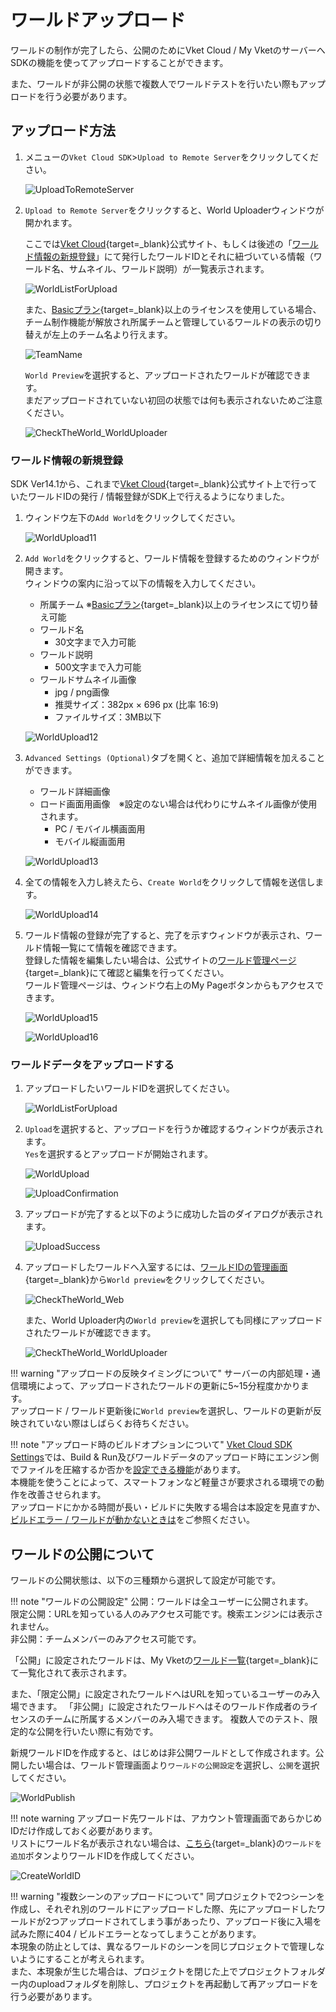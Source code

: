 # ワールドアップロード

ワールドの制作が完了したら、公開のためにVket Cloud / My VketのサーバーへSDKの機能を使ってアップロードすることができます。

また、ワールドが非公開の状態で複数人でワールドテストを行いたい際もアップロードを行う必要があります。

## アップロード方法
  
1. メニューの`Vket Cloud SDK`>`Upload to Remote Server`をクリックしてください。

    ![UploadToRemoteServer](img/WorldUpload01.jpg)

2. `Upload to Remote Server`をクリックすると、World Uploaderウィンドウが開かれます。

    ここでは[Vket Cloud](https://cloud.vket.com/account/world){target=_blank}公式サイト、もしくは後述の「[ワールド情報の新規登録](#_3)」にて発行したワールドIDとそれに紐づいている情報（ワールド名、サムネイル、ワールド説明）が一覧表示されます。

    ![WorldListForUpload](img/WorldUpload02.jpg)

    また、[Basicプラン](https://cloud.vket.com/plan){target=_blank}以上のライセンスを使用している場合、チーム制作機能が解放され所属チームと管理しているワールドの表示の切り替えが左上のチーム名より行えます。

    ![TeamName](img/WorldUpload03.jpg)

    `World Preview`を選択すると、アップロードされたワールドが確認できます。<br>
    まだアップロードされていない初回の状態では何も表示されないためご注意ください。

    ![CheckTheWorld_WorldUploader](img/WorldUpload04.jpg)

### ワールド情報の新規登録

SDK Ver14.1から、これまで[Vket Cloud](https://cloud.vket.com/account/world){target=_blank}公式サイト上で行っていたワールドIDの発行 / 情報登録がSDK上で行えるようになりました。

1. ウィンドウ左下の`Add World`をクリックしてください。

    ![WorldUpload11](img/WorldUpload11.jpg)

2. `Add World`をクリックすると、ワールド情報を登録するためのウィンドウが開きます。<br>
    ウィンドウの案内に沿って以下の情報を入力してください。

    - 所属チーム ※[Basicプラン](https://cloud.vket.com/plan){target=_blank}以上のライセンスにて切り替え可能
    - ワールド名
      - 30文字まで入力可能
    - ワールド説明
      - 500文字まで入力可能
    - ワールドサムネイル画像
      - jpg / png画像
      - 推奨サイズ：382px × 696 px (比率 16:9)
      - ファイルサイズ：3MB以下

    ![WorldUpload12](img/WorldUpload12.jpg)

3. `Advanced Settings (Optional)`タブを開くと、追加で詳細情報を加えることができます。

    - ワールド詳細画像
    - ロード画面用画像　※設定のない場合は代わりにサムネイル画像が使用されます。
      - PC / モバイル横画面用
      - モバイル縦画面用

    ![WorldUpload13](img/WorldUpload13.jpg)

4. 全ての情報を入力し終えたら、`Create World`をクリックして情報を送信します。

    ![WorldUpload14](img/WorldUpload14.jpg)

5. ワールド情報の登録が完了すると、完了を示すウィンドウが表示され、ワールド情報一覧にて情報を確認できます。<br>
  登録した情報を編集したい場合は、公式サイトの[ワールド管理ページ](https://cloud.vket.com/account/world){target=_blank}にて確認と編集を行ってください。<br>
  ワールド管理ページは、ウィンドウ右上のMy Pageボタンからもアクセスできます。

    ![WorldUpload15](img/WorldUpload15.jpg)

    ![WorldUpload16](img/WorldUpload16.jpg)

### ワールドデータをアップロードする

1. アップロードしたいワールドIDを選択してください。

    ![WorldListForUpload](img/WorldUpload02.jpg)

2. `Upload`を選択すると、アップロードを行うか確認するウィンドウが表示されます。<br>
    `Yes`を選択するとアップロードが開始されます。

    ![WorldUpload](img/WorldUpload05.jpg)

    ![UploadConfirmation](img/WorldUpload06.jpg)

3. アップロードが完了すると以下のように成功した旨のダイアログが表示されます。

    ![UploadSuccess](img/WorldUpload07.jpg)

4. アップロードしたワールドへ入室するには、[ワールドIDの管理画面](https://cloud.vket.com/account/world){target=_blank}から`World preview`をクリックしてください。

    ![CheckTheWorld_Web](img/WorldUpload08.jpg)

    また、World Uploader内の`World preview`を選択しても同様にアップロードされたワールドが確認できます。

    ![CheckTheWorld_WorldUploader](img/WorldUpload04.jpg)

!!! warning "アップロードの反映タイミングについて"
    サーバーの内部処理・通信環境によって、アップロードされたワールドの更新に5~15分程度かかります。<br>
    アップロード / ワールド更新後に`World preview`を選択し、ワールドの更新が反映されていない際はしばらくお待ちください。

!!! note "アップロード時のビルドオプションについて"
    [Vket Cloud SDK Settings](../SDKTools/VketCloudSDKSettings.md)では、Build & Run及びワールドデータのアップロード時にエンジン側でファイルを圧縮するか否かを[設定できる機能](../WorldEditingTips/BuildOptions.md)があります。<br>
    本機能を使うことによって、スマートフォンなど軽量さが要求される環境での動作を改善させられます。<br>
    アップロードにかかる時間が長い・ビルドに失敗する場合は本設定を見直すか、[ビルドエラー / ワールドが動かないときは](../troubleshooting/BuildError.md)をご参照ください。

## ワールドの公開について

ワールドの公開状態は、以下の三種類から選択して設定が可能です。

!!! note "ワールドの公開設定"
    公開：ワールドは全ユーザーに公開されます。<br>
    限定公開：URLを知っている人のみアクセス可能です。検索エンジンには表示されません。<br>
    非公開：チームメンバーのみアクセス可能です。

「公開」に設定されたワールドは、My Vketの[ワールド一覧](https://vket.com/play/world){target=_blank}にて一覧化されて表示されます。

また、「限定公開」に設定されたワールドへはURLを知っているユーザーのみ入場できます。
「非公開」に設定されたワールドへはそのワールド作成者のライセンスのチームに所属するメンバーのみ入場できます。
複数人でのテスト、限定的な公開を行いたい際に有効です。

新規ワールドIDを作成すると、はじめは非公開ワールドとして作成されます。公開したい場合は、ワールド管理画面より`ワールドの公開設定`を選択し、`公開`を選択してください。

![WorldPublish](img/WorldUpload09.jpg)

!!! note warning
    アップロード先ワールドは、アカウント管理画面であらかじめIDだけ作成しておく必要があります。<br>
    リストにワールド名が表示されない場合は、[こちら](https://cloud.vket.com/account/world){target=_blank}の`ワールドを追加`ボタンよりワールドIDを作成してください。

![CreateWorldID](img/WorldUpload10.jpg)

!!! warning "複数シーンのアップロードについて"
    同プロジェクトで2つシーンを作成し、それぞれ別のワールドにアップロードした際、先にアップロードしたワールドが2つアップロードされてしまう事があったり、アップロード後に入場を試みた際に404 / ビルドエラーとなってしまうことがあります。<br>
    本現象の防止としては、異なるワールドのシーンを同じプロジェクトで管理しないようにすることが考えられます。<br>
    また、本現象が生じた場合は、プロジェクトを閉じた上でプロジェクトフォルダー内のuploadフォルダを削除し、プロジェクトを再起動して再アップロードを行う必要があります。
